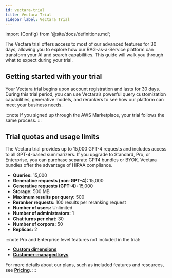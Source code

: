 ```yaml
---
id: vectara-trial
title: Vectara Trial
sidebar_label: Vectara Trial
---
```


import {Config} from '@site/docs/definitions.md';

The Vectara trial offers access to most of our advanced features for 30 days, 
allowing you to explore how our RAG-as-a-Service platform can transform your 
AI and search capabilities. This guide will walk you through what to expect 
during your trial.

## Getting started with your trial

Your Vectara trial begins upon account registration and lasts for 30 days. 
During this trial period, you can use Vectara’s powerful query customization 
capabilities, generative models, and rerankers to see how our platform can 
meet your business needs.

:::note
If you signed up through the AWS Marketplace, your trial follows the same 
process.
:::

## Trial quotas and usage limits

The Vectara trial provides up to 15,000 GPT-4 requests and includes access to 
all GPT-4-based summarizers. If you upgrade to Standard, Pro, or Enterprise, 
you can purchase separate GPT4 bundles or BYOK. Vectara bundles offer the 
advantage of HIPAA compliance.

* **Queries:** 15,000
* **Generative requests (non-GPT-4):** 15,000
* **Generative requests (GPT-4):** 15,000
* **Storage:** 500 MB
* **Maximum results per query:** 500
* **Reranker requests:** 100 results per reranking request
* **Number of users:** Unlimited
* **Number of administrators:** 1
* **Chat turns per chat:** 30
* **Number of corpora:** 50 
* **Replicas:** 2

:::note
Pro and Enterprise level features not included in the trial:

* [**Custom dimensions**](/docs/learn/semantic-search/add-custom-dimensions)
* [**Customer-managed keys**](/docs/learn/data-privacy/encryption#create-your-aws-kms-key)

For more details about our plans, such as included features and resources, 
see [**Pricing**](https://vectara.com/pricing/).
:::


